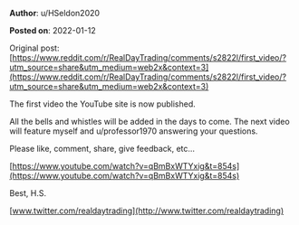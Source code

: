 **Author**: u/HSeldon2020

**Posted on**: 2022-01-12

Original post: [https://www.reddit.com/r/RealDayTrading/comments/s2822l/first_video/?utm_source=share&utm_medium=web2x&context=3](https://www.reddit.com/r/RealDayTrading/comments/s2822l/first_video/?utm_source=share&utm_medium=web2x&context=3)

The first video the YouTube site is now published.

All the bells and whistles will be added in the days to come.  The next video will feature myself and u/professor1970 answering your questions.

Please like, comment, share, give feedback, etc...

[https://www.youtube.com/watch?v=qBmBxWTYxig&t=854s](https://www.youtube.com/watch?v=qBmBxWTYxig&t=854s)

Best, H.S.

[www.twitter.com/realdaytrading](http://www.twitter.com/realdaytrading)